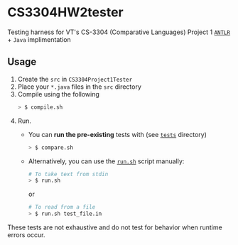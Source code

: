 # CS3304HW2tester
Testing harness for VT's CS-3304 (Comparative Languages) Project 1 [`ANTLR`](https://www.antlr.org/) + `Java` implimentation

## Usage
1. Create the `src` in `CS3304Project1Tester`
2. Place your `*.java` files in the `src` directory
3. Compile using the following
    ```bash
    > $ compile.sh
    ```
4. Run.
    -  You can **run the pre-existing** tests with (see [`tests`](https://github.com/andjf/CS3304HW2tester/tree/main/tests) directory)
        ```bash
        > $ compare.sh
        ```
    - Alternatively, you can use the [`run.sh`](https://github.com/andjf/CS3304HW2tester/tree/main/run.sh) script manually:
      ```bash
      # To take text from stdin
      > $ run.sh
      ```
      or
      
      ```bash
      # To read from a file
      > $ run.sh test_file.in
      ```
These tests are not exhaustive and do not test for behavior when runtime errors occur.
